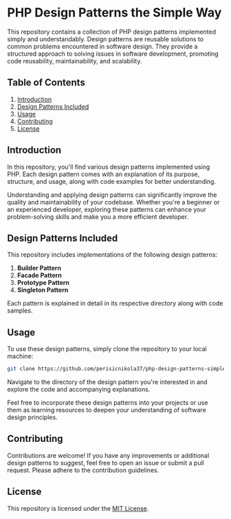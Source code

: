 # PHP Design Patterns the Simple Way

This repository contains a collection of PHP design patterns implemented simply and understandably. Design patterns are reusable solutions to common problems encountered in software design. They provide a structured approach to solving issues in software development, promoting code reusability, maintainability, and scalability.

## Table of Contents

1. [Introduction](#introduction)
2. [Design Patterns Included](#design-patterns-included)
3. [Usage](#usage)
4. [Contributing](#contributing)
5. [License](#license)

## Introduction

In this repository, you'll find various design patterns implemented using PHP. Each design pattern comes with an explanation of its purpose, structure, and usage, along with code examples for better understanding.

Understanding and applying design patterns can significantly improve the quality and maintainability of your codebase. Whether you're a beginner or an experienced developer, exploring these patterns can enhance your problem-solving skills and make you a more efficient developer.

## Design Patterns Included

This repository includes implementations of the following design patterns:

1. **Builder Pattern**
2. **Facade Pattern**
3. **Prototype Pattern**
4. **Singleton Pattern**

Each pattern is explained in detail in its respective directory along with code samples.

## Usage

To use these design patterns, simply clone the repository to your local machine:

```bash
git clone https://github.com/perisicnikola37/php-design-patterns-simple-way
```

Navigate to the directory of the design pattern you're interested in and explore the code and accompanying explanations.

Feel free to incorporate these design patterns into your projects or use them as learning resources to deepen your understanding of software design principles.

## Contributing

Contributions are welcome! If you have any improvements or additional design patterns to suggest, feel free to open an issue or submit a pull request. Please adhere to the contribution guidelines.

## License

This repository is licensed under the [MIT License](https://github.com/perisicnikola37/php-design-patterns-simple-way/blob/master/LICENSE).

